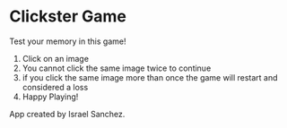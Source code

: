# Clickster Game

Test your memory in this game!
1. Click on an image
2. You cannot click the same image twice to continue
3. if you click the same image more than once the game will restart and considered a loss
4. Happy Playing!


App created by Israel Sanchez.


